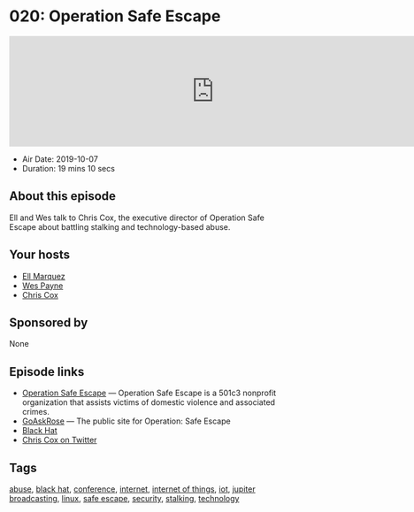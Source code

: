# 020: Operation Safe Escape

<iframe src="https://player.fireside.fm/v2/WTrMvATU+Y1-X2MXE?theme=dark" width="740" height="200" frameborder="0" scrolling="no"></iframe>

* Air Date: 2019-10-07
* Duration: 19 mins 10 secs

## About this episode

Ell and Wes talk to Chris Cox, the executive director of Operation Safe Escape about battling stalking and technology-based abuse.

## Your hosts
* [Ell Marquez](https://extras.show//hosts/ell)
* [Wes Payne](https://extras.show//hosts/wes)
* [Chris Cox](https://extras.show//guests/chriscox)

## Sponsored by

None



## Episode links

  * [Operation Safe Escape](https://safeescape.org "Operation Safe Escape") — Operation Safe Escape is a 501c3 nonprofit organization that assists victims of domestic violence and associated crimes.
  * [GoAskRose](https://goaskrose.com/ "GoAskRose") — The public site for Operation: Safe Escape
  * [Black Hat](https://www.blackhat.com/ "Black Hat")
  * [Chris Cox on Twitter](https://twitter.com/cyber_cox "Chris Cox on Twitter")



## Tags

[abuse](https://extras.show//tags/abuse), [black hat](https://extras.show//tags/black%20hat), [conference](https://extras.show//tags/conference), [internet](https://extras.show//tags/internet), [internet of things](https://extras.show//tags/internet%20of%20things), [iot](https://extras.show//tags/iot), [jupiter broadcasting](https://extras.show//tags/jupiter%20broadcasting), [linux](https://extras.show//tags/linux), [safe escape](https://extras.show//tags/safe%20escape), [security](https://extras.show//tags/security), [stalking](https://extras.show//tags/stalking), [technology](https://extras.show//tags/technology)